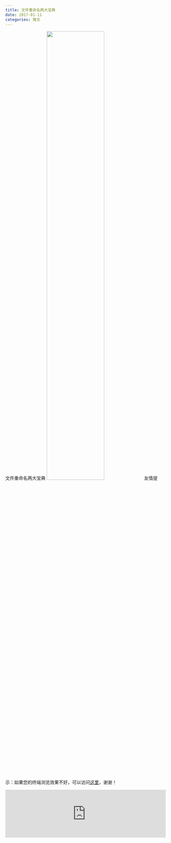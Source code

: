 ```yaml
---
title: 文件重命名两大宝典
date: 2017-01-11
categories: 推文
---
```

文件重命名两大宝典
<img src="http://mmbiz.qpic.cn/mmbiz_jpg/ACviaWTBFxhbMVv4FevQFf0MQM5PztzTdCGFHTKFZoVBTGuSrbB81icrdbTX1YbkyiaUUTxaybPGyGvRSpP2v2Ticw/0?wx_fmt=jpeg" style="width: 60%; height: auto;"/><!--more-->
友情提示：如果您的终端浏览效果不好，可以访问[这里](https://stata-club.github.io/stata_article/2017-01-11.html)，谢谢！
<iframe src="https://stata-club.github.io/stata_article/2017-01-11.html" id="iframepage" frameborder="0" scrolling="no" marginheight="0" marginwidth="0" width="100%" onLoad="iFrameHeight()"></iframe>
<script type="text/javascript" language="javascript">
function iFrameHeight() {
var ifm= document.getElementById("iframepage");
var subWeb = document.frames ? document.frames["iframepage"].document : ifm.contentDocument;   
if(ifm != null && subWeb != null) {
 ifm.height = subWeb.body.scrollHeight;
} 
} 
</script> 
